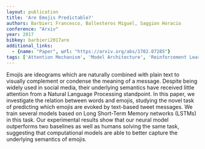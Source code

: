 ```yaml
---
layout: publication
title: 'Are Emojis Predictable?'
authors: Barbieri Francesco, Ballesteros Miguel, Saggion Horacio
conference: "Arxiv"
year: 2017
bibkey: barbieri2017are
additional_links:
  - {name: "Paper", url: "https://arxiv.org/abs/1702.07285"}
tags: ['Attention Mechanism', 'Model Architecture', 'Reinforcement Learning', 'Uncategorized']
---
```

Emojis are ideograms which are naturally combined with plain text to visually complement or condense the meaning of a message. Despite being widely used in social media, their underlying semantics have received little attention from a Natural Language Processing standpoint. In this paper, we investigate the relation between words and emojis, studying the novel task of predicting which emojis are evoked by text-based tweet messages. We train several models based on Long Short-Term Memory networks (LSTMs) in this task. Our experimental results show that our neural model outperforms two baselines as well as humans solving the same task, suggesting that computational models are able to better capture the underlying semantics of emojis.
